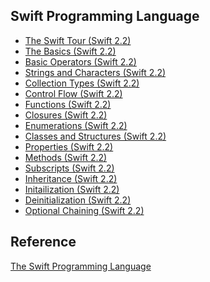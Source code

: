 Swift Programming Language
----------------

* [The Swift Tour (Swift 2.2)](https://github.com/rocooshiang/LearningSwiftRecord/blob/master/Swift-Programming-Language/docs/The-Swift-Tour.md)
* [The Basics (Swift 2.2)](https://github.com/rocooshiang/LearningSwiftRecord/blob/master/Swift-Programming-Language/docs/The-Basics.md)
* [Basic Operators (Swift 2.2)](https://github.com/rocooshiang/LearningSwiftRecord/blob/master/Swift-Programming-Language/docs/Basic-Operators.md)
* [Strings and Characters (Swift 2.2)](https://github.com/rocooshiang/LearningSwiftRecord/blob/master/Swift-Programming-Language/docs/Strings-and-Characters.md)
* [Collection Types (Swift 2.2)](https://github.com/rocooshiang/LearningSwiftRecord/blob/master/Swift-Programming-Language/docs/Collection-Types.md)
* [Control Flow (Swift 2.2)](https://github.com/rocooshiang/LearningSwiftRecord/blob/master/Swift-Programming-Language/docs/Control-Flow.md)
* [Functions (Swift 2.2)](https://github.com/rocooshiang/LearningSwiftRecord/blob/master/Swift-Programming-Language/docs/Functions.md)
* [Closures (Swift 2.2)](https://github.com/rocooshiang/LearningSwiftRecord/blob/master/Swift-Programming-Language/docs/Closures.md)
* [Enumerations (Swift 2.2)](https://github.com/rocooshiang/LearningSwiftRecord/blob/master/Swift-Programming-Language/docs/Enumerations.md)
* [Classes and Structures (Swift 2.2)](https://github.com/rocooshiang/LearningSwiftRecord/blob/master/Swift-Programming-Language/docs/Classes-and-Structures.md)
* [Properties (Swift 2.2)](https://github.com/rocooshiang/LearningSwiftRecord/blob/master/Swift-Programming-Language/docs/Properties.md)
* [Methods (Swift 2.2)](https://github.com/rocooshiang/LearningSwiftRecord/blob/master/Swift-Programming-Language/docs/Methods.md)
* [Subscripts (Swift 2.2)](https://github.com/rocooshiang/LearningSwiftRecord/blob/master/Swift-Programming-Language/docs/Subscripts.md)
* [Inheritance (Swift 2.2)](https://github.com/rocooshiang/LearningSwiftRecord/blob/master/Swift-Programming-Language/docs/Inheritance.md)
* [Initailization (Swift 2.2)](https://github.com/rocooshiang/LearningSwiftRecord/blob/master/Swift-Programming-Language/docs/Initialization.md)
* [Deinitialization (Swift 2.2)](https://github.com/rocooshiang/LearningSwiftRecord/blob/master/Swift-Programming-Language/docs/Deinitialization.md)
* [Optional Chaining (Swift 2.2)](https://github.com/rocooshiang/LearningSwiftRecord/blob/master/Swift-Programming-Language/docs/Optional-Chaining.md)



Reference
----------
[The Swift Programming Language](https://developer.apple.com/library/ios/documentation/Swift/Conceptual/Swift_Programming_Language/index.html#//apple_ref/doc/uid/TP40014097-CH3-ID0)

